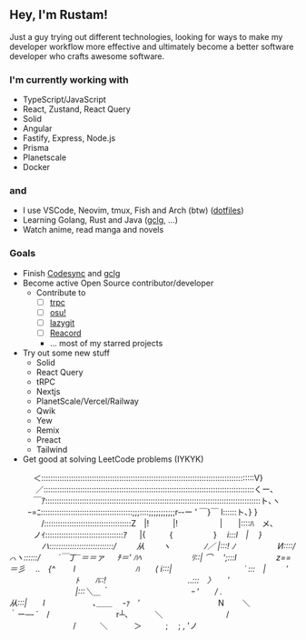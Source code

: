 ## Hey, I'm Rustam!

Just a guy trying out different technologies, looking for ways to make my developer workflow more effective and ultimately become a better software developer who crafts awesome software.

### I'm currently working with

- TypeScript/JavaScript
- React, Zustand, React Query
- Solid
- Angular
- Fastify, Express, Node.js
- Prisma
- Planetscale
- Docker

### and

- I use VSCode, Neovim, tmux, Fish and Arch (btw) ([dotfiles](https://github.com/frixaco/dotfiles))
- Learning Golang, Rust and Java ([gclg](https://github.com/frixaco/gclg), ...)
- Watch anime, read manga and novels

### Goals

- Finish [Codesync](https://github.com/frixaco/codesync) and [gclg](https://github.com/frixaco/gclg)
- Become active Open Source contributor/developer
  - Contribute to
    - [ ] [trpc](https://github.com/trpc/trpc)
    - [ ] [osu!](https://github.com/ppy/osu)
    - [ ] [lazygit](https://github.com/jesseduffield/lazygit)
    - [ ] [Reacord](https://github.com/itsMapleLeaf/reacord)
    - ... most of my starred projects
- Try out some new stuff
  - Solid
  - React Query
  - tRPC
  - Nextjs
  - PlanetScale/Vercel/Railway
  - Qwik
  - Yew
  - Remix
  - Preact
  - Tailwind
- Get good at solving LeetCode problems (IYKYK)

　　　＜:::::::::::::::::::::::::::::::::::::::::::::::::::::::::::::::::::::::::::::::::::::::::::::V}
　　　 ／::::::::::::::::::::::::::::::::::::::::::::::::::::::::::::::::::::::::::::::::::::::::::::くー､
　　　￣ｱ::::::::::::::::::::::::::::::::::::::::::::::::::::::::::::::::::::::::::::::::::::::::::::::ト､ヽ
　　 ｰ=ﾆ::::::::::::::::::::::::::::::::::::::::;;;::::;;;;;;;;;;;r‐-ー ' ￣}￣ l::::::ト､} }
　　　　/::::::::::::::::::::::::::::::::::::::Z　|!　　　|!　　　　　 |　　|::::ﾊ　メ､
　　　ノｲ::::::::::::::::::::::::::::::::::ｱ 　 |{　　　{　 　 　 　 }　 _i:::l　|　 }
　　　　ハ::::::::::::::::::::::::::::/　 　 从　　 ヽ 　 　 　 ﾉ／ |:::! ﾉ
　　　　　И::::/⌒ヽ::::::/　　 ´￣丁¨＝＝ァ 　 ﾁ＝' ﾊﾍ
　　　　　　ﾘ::| ⌒　 ';:::l　　　　　z==＝彡　 ..　{^　　 l
　　　　　　　 ﾊ　　( i:::|　　　　　 　 　 　 ´ :::　|　 　 ′
　　　　　　　　 ﾄ　　ﾊ::!　　　　　　　　　 　..:::　〉 　 ′
　　　　　　　　 |:::＼＿｀　　　　　　　　　　 ｰ '　　/
.　　　　　　　　从:::|　　l　　　　　　､＿＿_　 -ｧ　′
　　　　　　　　 　 N　　 ＼　　　　　｀ー─‐ ´　/
　　　　 　 　 　 r┴､　　　 ＼ 　 　 　 　 　 　 /
　　　　　　　　/　　　＼　　　 ＞　　　; 　; , 'ノ

<!-- <p align="center">
  <img align="center" src="/github-metrics.svg" alt="Metrics" width="500">
</p>

![](https://komarev.com/ghpvc/?username=frixaco&label=Profile+view+counter&color=539bf5&style=for-the-badge) -->
